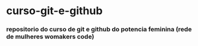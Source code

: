 # curso-git-e-github

### repositorio do curso de git e github do potencia feminina (rede de mulheres womakers code)

